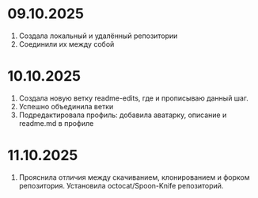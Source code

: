09.10.2025
===
1. Создала локальный и удалённый репозитории
2. Соединили их между собой

10.10.2025
===
1. Создала новую ветку readme-edits, где и прописываю данный шаг. 
2. Успешно объединила ветки
3. Подредактировала профиль: добавила аватарку, описание и readme.md в профиле

11.10.2025
===
1. Прояснила отличия между скачиванием, клонированием и форком репозитория. Установила octocat/Spoon-Knife репозиторий.
